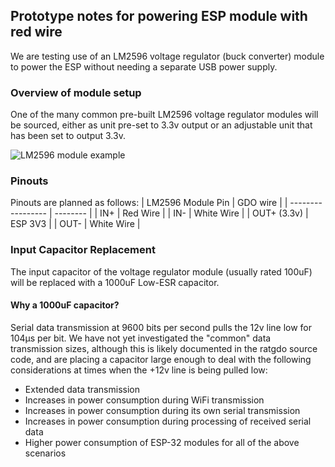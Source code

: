## Prototype notes for powering ESP module with red wire
We are testing use of an LM2596 voltage regulator (buck converter) module to power the ESP without needing a separate USB power supply.

### Overview of module setup
One of the many common pre-built LM2596 voltage regulator modules will be sourced, either as unit pre-set to 3.3v output or an adjustable unit that has been set to output 3.3v.

![LM2596 module example](https://github.com/Kaldek/rat-ratgdo/blob/main/LM2596%20module.jpg)

### Pinouts

Pinouts are planned as follows:
| LM2596 Module Pin | GDO wire |
| ----------------- | -------- |
| IN+         | Red Wire |
| IN-           | White Wire |
| OUT+ (3.3v)   | ESP 3V3 |
| OUT-          | White Wire |

### Input Capacitor Replacement
The input capacitor of the voltage regulator module (usually rated 100uF) will be replaced with a 1000uF Low-ESR capacitor.

#### Why a 1000uF capacitor?
Serial data transmission at 9600 bits per second pulls the 12v line low for 104µs per bit.  We have not yet investigated the "common" data transmission sizes, although this is likely documented in the ratgdo source code, and are placing a capacitor large enough to deal with the following considerations at times when the +12v line is being pulled low:
- Extended data transmission
- Increases in power consumption during WiFi transmission
- Increases in power consumption during its own serial transmission
- Increases in power consumption during processing of received serial data
- Higher power consumption of ESP-32 modules for all of the above scenarios
